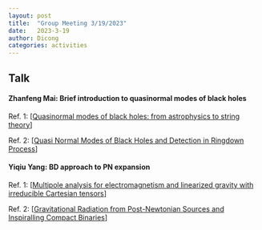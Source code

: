 ```yaml
---
layout: post
title:  "Group Meeting 3/19/2023"
date:   2023-3-19
author: Dicong
categories: activities
---
```


## Talk

#### Zhanfeng Mai:  Brief introduction to quasinormal modes of black holes


Ref. 1: [[Quasinormal modes of black holes: from astrophysics to string theory](https://arxiv.org/abs/1102.4014)]

Ref. 2: [[Quasi Normal Modes of Black Holes and Detection in Ringdown Process](https://arxiv.org/abs/2212.00747)]


#### Yiqiu Yang: BD approach to PN expansion


Ref. 1: [[Multipole analysis for electromagnetism and linearized gravity with irreducible Cartesian tensors](https://journals.aps.org/prd/abstract/10.1103/PhysRevD.43.3259)]

Ref. 2: [[Gravitational Radiation from Post-Newtonian Sources and Inspiralling Compact Binaries](https://arxiv.org/abs/gr-qc/0202016v4)]

